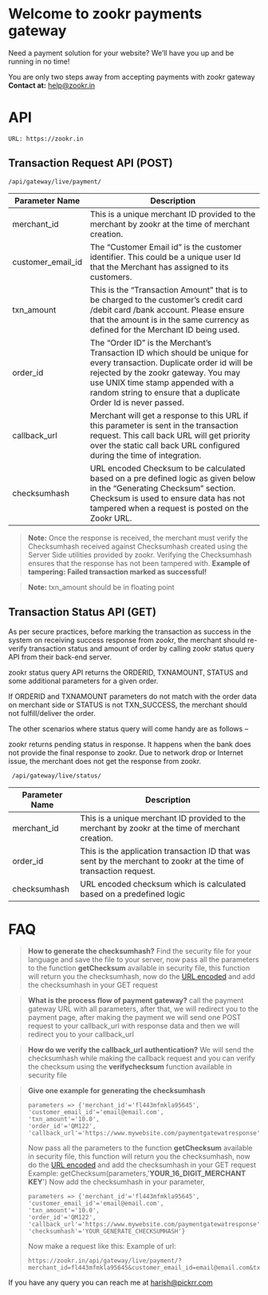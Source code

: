 # Welcome to zookr payments gateway



Need a payment solution for your website? We’ll have you up and be running in no time!

You are only two steps away from accepting payments with zookr gateway
**Contact at:**  help@zookr.in



# API
```
URL: https://zookr.in
```
 ## Transaction Request API (POST)
 ```
 /api/gateway/live/payment/
 ```
| Parameter Name	 | Description |
| --- | --- |
| merchant_id | This is a unique merchant ID provided to the merchant by zookr at the time of merchant creation. |
| customer_email_id | The “Customer Email id” is the customer identifier. This could be a unique user Id that the Merchant has assigned to its customers. |
| txn_amount | This is the “Transaction Amount” that is to be charged to the customer’s credit card /debit card /bank account. Please ensure that the amount is in the same currency as defined for the Merchant ID being used. |
| order_id | The “Order ID” is the Merchant’s Transaction ID which should be unique for every transaction. Duplicate order id will be rejected by the zookr gateway. You may use UNIX time stamp appended with a random string to ensure that a duplicate Order Id is never passed. |
| callback_url | Merchant will get a response to this URL if this parameter is sent in the transaction request. This call back URL will get priority over the static call back URL configured during the time of integration. |
| checksumhash | URL encoded Checksum to be calculated based on a pre defined logic as given below in the “Generating Checksum” section. Checksum is used to ensure data has not tampered when a request is posted on the Zookr URL. |


> **Note:** Once the response is received, the merchant must verify the Checksumhash received against Checksumhash created using the Server Side utilities provided by zookr. Verifying the Checksumhash ensures that the response has not been tampered with.
> **Example of tampering: Failed transaction marked as successful!**

> **Note:** txn_amount should be in floating point



## Transaction Status API (GET)
As per secure practices, before marking the transaction as success in the system on receiving success response from zookr, the merchant should re-verify transaction status and amount of order by calling zookr status query API from their back-end server.

zookr status query API returns the ORDERID, TXNAMOUNT, STATUS and some additional parameters for a given order.

If ORDERID and TXNAMOUNT parameters do not match with the order data on merchant side or STATUS is not TXN_SUCCESS, the merchant should not fulfill/deliver the order.

The other scenarios where status query will come handy are as follows –

zookr returns pending status in response. It happens when the bank does not provide the final response to zookr.
Due to network drop or Internet issue, the merchant does not get the response from zookr.
```
 /api/gateway/live/status/
```
| Parameter Name	 | Description |
| --- | --- |
| merchant_id | This is a unique merchant ID provided to the merchant by zookr at the time of merchant creation. |
| order_id | This is the application transaction ID that was sent by the merchant to zookr at the time of transaction request. |
| checksumhash | URL encoded checksum which is calculated based on a predefined logic |




# FAQ
> **How to generate the checksumhash?**
Find the security file for your language and save the file to your server, now pass all the parameters to the function **getChecksum** available in security file, this function will return you the checksumhash, now do the [URL encoded](https://en.wikipedia.org/wiki/Percent-encoding) and add the checksumhash in your GET request

 
> **What is the process flow of payment gateway?**
call the payment gateway URL with all parameters, after that, we will redirect you to the payment page, after making the payment we will send one POST request to your callback_url with response data and then we will redirect you to your callback_url

>**How do we verify the callback_url authentication?**
We will send the checksumhash while making the callback request and you can verify the checksum using the **verifychecksum** function available in security file

>**Give one example for generating the checksumhash**
>```
>parameters => {'merchant_id'='fl443mfmkla95645', 
>'customer_email_id'='email@email.com', 
>'txn_amount'='10.0', 
>'order_id'='QM122',
>'callback_url'='https://www.mywebsite.com/paymentgatewatresponse'}
>```
>Now pass all the parameters to the function **getChecksum** available in security file, this function will return you the checksumhash, now do the [URL encoded](https://en.wikipedia.org/wiki/Percent-encoding) and add the checksumhash in your GET request
>Example: getChecksum(parameters,'**YOUR_16_DIGIT_MERCHANT KEY**')
>Now add the checksumhash in your parameter,
>```
>parameters => {'merchant_id'='fl443mfmkla95645',
> 'customer_email_id'='email@email.com', 
> 'txn_amount'='10.0',
> 'order_id'='QM122',
>'callback_url'='https://www.mywebsite.com/paymentgatewatresponse'
>'checksumhash'='YOUR_GENERATE_CHECKSUMHASH'}
>```
> Now make a request like this: 
> Example of url:
> ```
> https://zookr.in/api/gateway/live/payment/?merchant_id=fl443mfmkla95645&customer_email_id=email@email.com&txn_amount=10.0&order_id=QM122&callback_url=https://www.mywebsite.com/paymentgatewatresponse&checksumhash=YOUR_GENERATE_CHECKSUMHASH
> ```

If you have any query you can reach me at harish@pickrr.com
